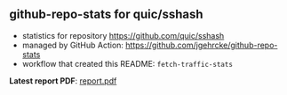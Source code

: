 ## github-repo-stats for quic/sshash

- statistics for repository https://github.com/quic/sshash
- managed by GitHub Action: https://github.com/jgehrcke/github-repo-stats
- workflow that created this README: `fetch-traffic-stats`

**Latest report PDF**: [report.pdf](https://github.com/njjetha/github-traffic/raw/github-repo-stats/quic/sshash/latest-report/report.pdf)

